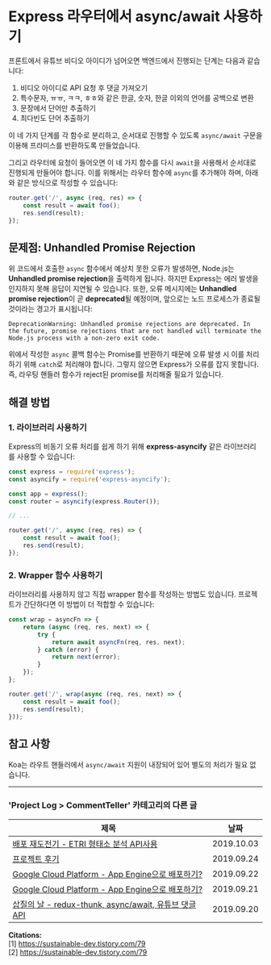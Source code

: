 # Express 라우터에서 async/await 사용하기

프론트에서 유튜브 비디오 아이디가 넘어오면 백엔드에서 진행되는 단계는 다음과 같습니다:

1. 비디오 아이디로 API 요청 후 댓글 가져오기
2. 특수문자, ㅠㅠ, ㅋㅋ, ㅎㅎ와 같은 한글, 숫자, 한글 이외의 언어를 공백으로 변환
3. 문장에서 단어만 추출하기
4. 최다빈도 단어 추출하기

이 네 가지 단계를 각 함수로 분리하고, 순서대로 진행할 수 있도록 `async/await` 구문을 이용해 프라미스를 반환하도록 만들었습니다.

그리고 라우터에 요청이 들어오면 이 네 가지 함수를 다시 `await`을 사용해서 순서대로 진행되게 만들어야 합니다. 이를 위해서는 라우터 함수에 `async`를 추가해야 하며, 아래와 같은 방식으로 작성할 수 있습니다:

```javascript
router.get('/', async (req, res) => {
    const result = await foo();
    res.send(result);
});
```

## 문제점: Unhandled Promise Rejection

위 코드에서 호출한 `async` 함수에서 예상치 못한 오류가 발생하면, Node.js는 **Unhandled promise rejection**을 출력하게 됩니다. 하지만 Express는 에러 발생을 인지하지 못해 응답이 지연될 수 있습니다. 또한, 오류 메시지에는 **Unhandled promise rejection**이 곧 **deprecated**될 예정이며, 앞으로는 노드 프로세스가 종료될 것이라는 경고가 표시됩니다:

```
DeprecationWarning: Unhandled promise rejections are deprecated. In the future, promise rejections that are not handled will terminate the Node.js process with a non-zero exit code.
```

위에서 작성한 `async` 콜백 함수는 Promise를 반환하기 때문에 오류 발생 시 이를 처리하기 위해 `catch`로 처리해야 합니다. 그렇지 않으면 Express가 오류를 잡지 못합니다. 즉, 라우팅 핸들러 함수가 reject된 promise를 처리해줄 필요가 있습니다.

## 해결 방법

### 1. 라이브러리 사용하기

Express의 비동기 오류 처리를 쉽게 하기 위해 **express-asyncify** 같은 라이브러리를 사용할 수 있습니다:

```javascript
const express = require('express');
const asyncify = require('express-asyncify');

const app = express();
const router = asyncify(express.Router());

// ...

router.get('/', async (req, res) => {
    const result = await foo();
    res.send(result);
});
```

### 2. Wrapper 함수 사용하기

라이브러리를 사용하지 않고 직접 wrapper 함수를 작성하는 방법도 있습니다. 프로젝트가 간단하다면 이 방법이 더 적합할 수 있습니다:

```javascript
const wrap = asyncFn => {
    return (async (req, res, next) => {
        try {
            return await asyncFn(req, res, next);
        } catch (error) {
            return next(error);
        }
    });
};

router.get('/', wrap(async (req, res, next) => {
    const result = await foo();
    res.send(result);
}));
```

## 참고 사항

Koa는 라우트 핸들러에서 `async/await` 지원이 내장되어 있어 별도의 처리가 필요 없습니다.

---

### 'Project Log > CommentTeller' 카테고리의 다른 글

| 제목 | 날짜 |
| --- | --- |
| [배포 재도전기 - ETRI 형태소 분석 API사용](https://sustainable-dev.tistory.com/80) | 2019.10.03 |
| [프로젝트 후기](https://sustainable-dev.tistory.com/81) | 2019.09.24 |
| [Google Cloud Platform - App Engine으로 배포하기?](https://sustainable-dev.tistory.com/82) | 2019.09.22 |
| [Google Cloud Platform - App Engine으로 배포하기?](https://sustainable-dev.tistory.com/83) | 2019.09.21 |
| [삽질의 날 - redux-thunk, async/await, 유튜브 댓글 API](https://sustainable-dev.tistory.com/84) | 2019.09.20 |


**Citations:**   
[1] https://sustainable-dev.tistory.com/79   
[2] https://sustainable-dev.tistory.com/79   
